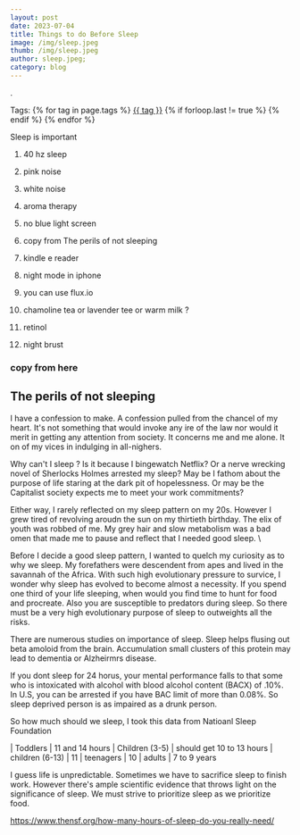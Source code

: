 ```yaml
---
layout: post
date: 2023-07-04
title: Things to do Before Sleep
image: /img/sleep.jpeg
thumb: /img/sleep.jpeg
author: sleep.jpeg;
category: blog
---
```


.<!-- truncate_here -->
<p>Tags: {% for tag in page.tags %} <a class="mytag" href="/tag/{{ tag }}" title="View posts tagged with &quot;{{ tag }}&quot;">{{ tag }}</a>  {% if forloop.last != true %} {% endif %} {% endfor %} </p>

Sleep is important 

1. 40 hz sleep

2. pink noise 

3. white noise

4. aroma therapy

5. no blue light screen

6. copy from The perils of not sleeping

7. kindle e reader

8. night mode in iphone

9. you can use flux.io

10. chamoline tea or lavender tee or warm milk ? 

11. retinol

12. night brust


### copy from here

## The perils of not sleeping

I have a confession to make. A confession pulled from the chancel of my heart. It's not something that would invoke any ire of the law nor would it merit in getting any attention from society. It concerns me and me alone. It on of my vices in indulging in all-nighers.

Why can't I sleep ? Is it because I bingewatch Netflix? Or a nerve wrecking novel of Sherlocks Holmes arrested my sleep? May be I fathom about the purpose of life staring at the dark pit of hopelessness. Or may be the Capitalist society expects me to meet your work commitments?  

Either way, I rarely reflected on my sleep pattern on my 20s. However I grew tired of revolving aroudn the sun on my thirtieth birthday. The elix of youth was robbed of me. My grey hair and slow metabolism was a bad omen that made me to pause and reflect that I needed good sleep. \

Before I decide a good sleep pattern, I wanted to quelch my curiosity as to why we sleep. My forefathers were descendent from apes and lived in the savannah of the Africa. With such high evolutionary pressure to survice, I wonder why sleep has evolved to become almost a necessity. If you spend one third of your life sleeping, when would you find time to hunt for food and procreate. Also you are susceptible to predators during sleep. So there must be a very high evolutionary purpose of sleep to outweights all the risks. 

There are numerous studies on importance of sleep. Sleep helps flusing out beta amoloid from the brain. Accumulation small clusters of this protein may lead to dementia or Alzheirmrs disease. 

If you dont sleep  for 24 horus, your mental performance falls to that some who is intoxicated with alcohol with blood alcohol content (BACX) of .10%. In U.S, you can be arrested if you have BAC limit of more than 0.08%. So sleep deprived person is as impaired as a drunk person.

So how much should we sleep, I took this data from Natioanl Sleep Foundation


| Toddlers         | 11 and 14 hours 
| Children (3-5)  |  should get 10 to 13 hours
| children (6-13) | 11 
| teenagers       | 10 
| adults          | 7 to 9 years

I guess life is unpredictable. Sometimes we have to sacrifice sleep to finish work. However there's ample scientific evidence that throws light on the significance of sleep. We must strive to prioritize sleep as we prioritize food. 


  [^alzhemirs]: https://www.science.org/doi/10.1126/science.aav2546
  [2]: https://www.pnas.org/doi/10.1073/pnas.1721694115#:~:text=Beta%2Damyloid%20(A%CE%B2)%20is,in%20A%CE%B2%20clearance%20(3).

https://www.thensf.org/how-many-hours-of-sleep-do-you-really-need/
